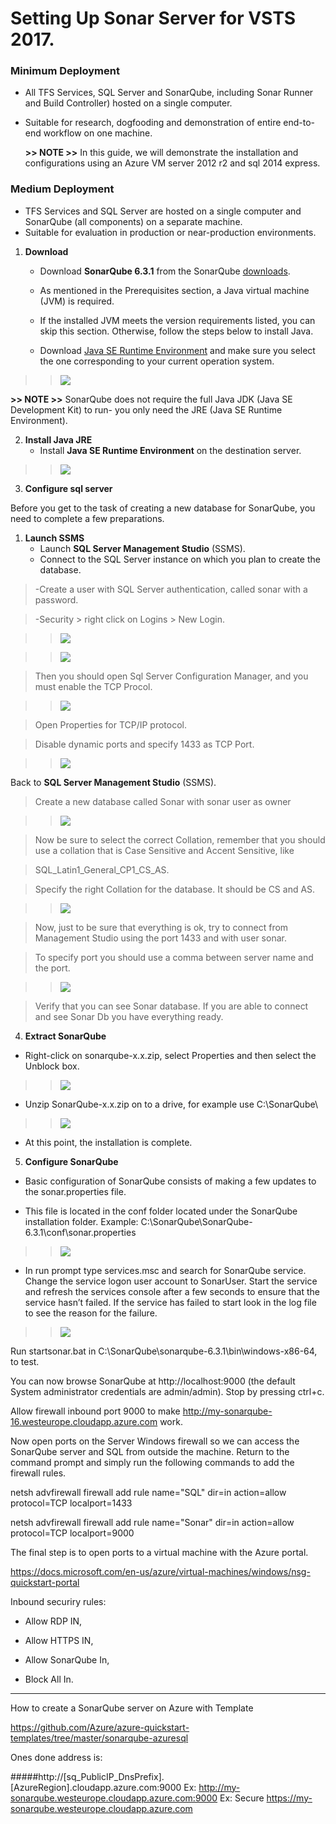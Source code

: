 # Setting Up Sonar Server for VSTS 2017.

### Minimum Deployment

-   All TFS Services, SQL Server and SonarQube, including Sonar Runner and Build Controller) hosted on a single computer.
-   Suitable for research, dogfooding and demonstration of entire end-to-end workflow on one machine.

	**>> NOTE >>** In this guide, we will demonstrate the installation and configurations using an Azure VM server 2012 r2 and sql 2014 express. 

### Medium Deployment

- TFS Services and SQL Server are hosted on a single computer and SonarQube (all components) on a separate machine.
- Suitable for evaluation in production or near-production environments.


1. **Download**
	- Download **SonarQube 6.3.1** from the SonarQube [downloads](https://www.sonarqube.org/downloads/).

		
	- As mentioned in the Prerequisites section, a Java virtual machine (JVM) is required.
	- If the installed JVM meets the version requirements listed, you can skip this section. Otherwise, follow the steps below to install Java.
	- Download [Java SE Runtime Environment](http://www.oracle.com/technetwork/java/javase/downloads/jre8-downloads-2133155.html) and make sure you select the one corresponding to your current operation system.
	
> > ![](images/sonar1.PNG)
		
**>> NOTE >>** SonarQube does not require the full Java JDK (Java SE Development Kit) to run- you only need the JRE (Java SE Runtime Environment).


2. **Install Java JRE**
	- Install **Java SE Runtime Environment** on the destination server.
	
> > ![](images/sonar2.png)

3. **Configure sql server**

Before you get to the task of creating a new database for SonarQube, you need to complete a few preparations.

1. **Launch SSMS**
	- Launch **SQL Server Management Studio** (SSMS).
	- Connect to the SQL Server instance on which you plan to create the database.

> -Create a user with SQL Server authentication, called sonar with a password.

> -Security > right click on Logins > New Login.

> > ![](images/sonar3.PNG)

> > ![](images/sonar4.PNG)

> Then you should open Sql Server Configuration Manager, and you must enable the TCP Procol.

> > ![](images/sonar5.PNG)

> Open Properties for TCP/IP protocol. 

> Disable dynamic ports and specify 1433 as TCP Port.

> > ![](images/sonar6.PNG)

Back to **SQL Server Management Studio** (SSMS).

> Create a new database called Sonar with sonar user as owner

> > ![](images/sonar7.PNG)

> Now be sure to select the correct Collation, remember that you should use a collation that is Case Sensitive and Accent Sensitive, like 

> SQL_Latin1_General_CP1_CS_AS.

> Specify the right Collation for the database. It should be CS and AS.

> > ![](images/sonar8.PNG)


> Now, just to be sure that everything is ok, try to connect from Management Studio using the port 1433 and with user sonar. 

> To specify port you should use a comma between server name and the port.

> > ![](images/sonar9.PNG)

> Verify that you can see Sonar database. If you are able to connect and see Sonar Db you have everything ready. 

4. **Extract SonarQube**

- Right-click on sonarqube-x.x.zip, select Properties and then select the Unblock box. 

> > ![](images/sonar10.PNG)

- Unzip SonarQube-x.x.zip on to a drive, for example use C:\SonarQube\

> > ![](images/sonar11.PNG)

- At this point, the installation is complete.



5. **Configure SonarQube**



- Basic configuration of SonarQube consists of making a few updates to the sonar.properties file.

- This file is located in the conf folder located under the SonarQube installation folder. Example: C:\SonarQube\SonarQube-6.3.1\conf\sonar.properties

> > ![](images/sonar12.PNG)

- In run prompt type services.msc and search for SonarQube service. Change the service logon user account to SonarUser. Start the service and refresh the services console after a few seconds to ensure that the service hasn’t failed. If the service has failed to start look in the log file to see the reason for the failure.

> > ![](images/sonar13.png)


Run startsonar.bat in C:\SonarQube\sonarqube-6.3.1\bin\windows-x86-64, to test.

You can now browse SonarQube at http://localhost:9000 (the default System administrator credentials are admin/admin).
Stop by pressing ctrl+c.


Allow firewall inbound port 9000 to make http://my-sonarqube-16.westeurope.cloudapp.azure.com work. 

Now open ports on the Server Windows firewall so we can access the SonarQube server and SQL from outside the machine. Return to the command prompt and simply run the following commands to add the firewall rules.

netsh advfirewall firewall add rule name="SQL" dir=in action=allow protocol=TCP localport=1433

netsh advfirewall firewall add rule name="Sonar" dir=in action=allow protocol=TCP localport=9000

The final step is to open ports to a virtual machine with the Azure portal.

https://docs.microsoft.com/en-us/azure/virtual-machines/windows/nsg-quickstart-portal

Inbound securiry rules:

- Allow RDP IN,

- Allow HTTPS IN,

- Allow SonarQube In,

- Block All In.

----


How to create a SonarQube server on Azure with Template

https://github.com/Azure/azure-quickstart-templates/tree/master/sonarqube-azuresql

Ones done address is:  

#####http://[sq_PublicIP_DnsPrefix].[AzureRegion].cloudapp.azure.com:9000
Ex: http://my-sonarqube.westeurope.cloudapp.azure.com:9000 Ex: Secure https://my-sonarqube.westeurope.cloudapp.azure.com
